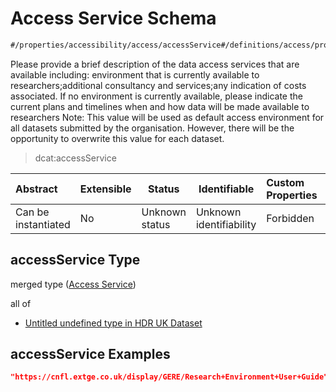 # Access Service Schema

```txt
#/properties/accessibility/access/accessService#/definitions/access/properties/accessService
```

Please provide a brief description of the data access services that are available including: environment that is currently available to researchers;additional consultancy and services;any indication of costs associated. If no environment is currently available, please indicate the current plans and timelines when and how data will be made available to researchers Note: This value will be used as default access environment for all datasets submitted by the organisation. However, there will be the opportunity to overwrite this value for each dataset.


> dcat:accessService 
>

| Abstract            | Extensible | Status         | Identifiable            | Custom Properties | Additional Properties | Access Restrictions | Defined In                                                                                         |
| :------------------ | ---------- | -------------- | ----------------------- | :---------------- | --------------------- | ------------------- | -------------------------------------------------------------------------------------------------- |
| Can be instantiated | No         | Unknown status | Unknown identifiability | Forbidden         | Allowed               | none                | [dataset.schema.json\*](../../../schema/dataset/latest/dataset.schema.json "open original schema") |

## accessService Type

merged type ([Access Service](dataset-definitions-access-properties-access-service.md))

all of

-   [Untitled undefined type in HDR UK Dataset](dataset-definitions-access-properties-access-service-allof-0.md "check type definition")

## accessService Examples

```json
"https://cnfl.extge.co.uk/display/GERE/Research+Environment+User+Guide"
```
